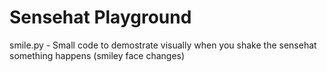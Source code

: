 # Sensehat Playground

smile.py - Small code to demostrate visually when you shake the sensehat something happens (smiley face changes)
